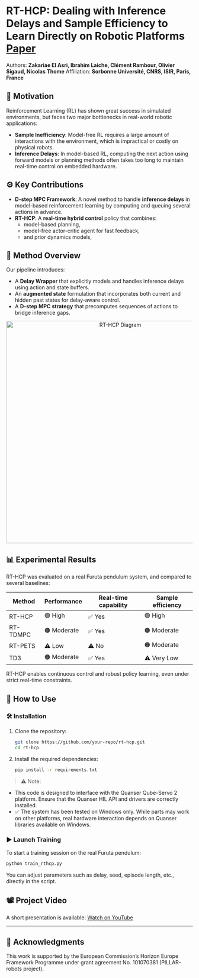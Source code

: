 # RT-HCP: Dealing with Inference Delays and Sample Efficiency to Learn Directly on Robotic Platforms [Paper](https://arxiv.org/abs/2509.06714)

Authors: **Zakariae El Asri, Ibrahim Laiche, Clément Rambour, Olivier Sigaud, Nicolas Thome**
Affiliation: **Sorbonne Université, CNRS, ISIR, Paris, France**  

## 🧠 Motivation

Reinforcement Learning (RL) has shown great success in simulated environments, but faces two major bottlenecks in real-world robotic applications:

- **Sample Inefficiency**: Model-free RL requires a large amount of interactions with the environment, which is impractical or costly on physical robots.
- **Inference Delays**: In model-based RL, computing the next action using forward models or planning methods often takes too long to maintain real-time control on embedded hardware.

## ⚙️ Key Contributions

- **D-step MPC Framework**: A novel method to handle **inference delays** in model-based reinforcement learning by computing and queuing several actions in advance.
- **RT-HCP**: A **real-time hybrid control** policy that combines:
  - model-based planning,
  - model-free actor-critic agent for fast feedback,
  - and prior dynamics models,


## 📐 Method Overview

Our pipeline introduces:
- A **Delay Wrapper** that explicitly models and handles inference delays using action and state buffers.
- An **augmented state** formulation that incorporates both current and hidden past states for delay-aware control.
- A **D-step MPC strategy** that precomputes sequences of actions to bridge inference gaps.

<p align="center">
  <img src="media/RTHCP_method.gif" alt="RT-HCP Diagram" width="600"/>
</p>

## 📊 Experimental Results

RT-HCP was evaluated on a real Furuta pendulum system, and compared to several baselines:

| Method     | Performance | Real-time capability | Sample efficiency| 
|------------|-------------|----------------------|------------------|
| RT-HCP     | 🟢 High     | ✅ Yes                | 🟢 High          |
| RT-TDMPC   | 🟠 Moderate | ✅ Yes                | 🟠 Moderate      |
| RT-PETS    | ⚠️ Low      | ⚠️ No                 | 🟠 Moderate      |
| TD3        | 🟠 Moderate | ✅ Yes                | ⚠️ Very Low      |

RT-HCP enables continuous control and robust policy learning, even under strict real-time constraints.

## 🚀 How to Use

### 🛠 Installation

1. Clone the repository:
   ```bash
   git clone https://github.com/your-repo/rt-hcp.git
   cd rt-hcp

2. Install the required dependencies:
   ```bash
   pip install -r requirements.txt
   ```

> ⚠️ Note:
- This code is designed to interface with the Quanser Qube-Servo 2 platform. Ensure that the Quanser HIL API and drivers are correctly installed.
- ✅ The system has been tested on Windows only. While parts may work on other platforms, real hardware interaction depends on Quanser libraries available on Windows.

### ▶️ Launch Training

To start a training session on the real Furuta pendulum:
```bash
python train_rthcp.py
```

You can adjust parameters such as delay, seed, episode length, etc., directly in the script.

## 📽 Project Video

A short presentation is available: [Watch on YouTube](https://youtu.be/Janb7beQVwk) 

---

## 🤖 Acknowledgments

This work is supported by the European Commission’s Horizon Europe Framework Programme under grant agreement No. 101070381 (PILLAR-robots project).
